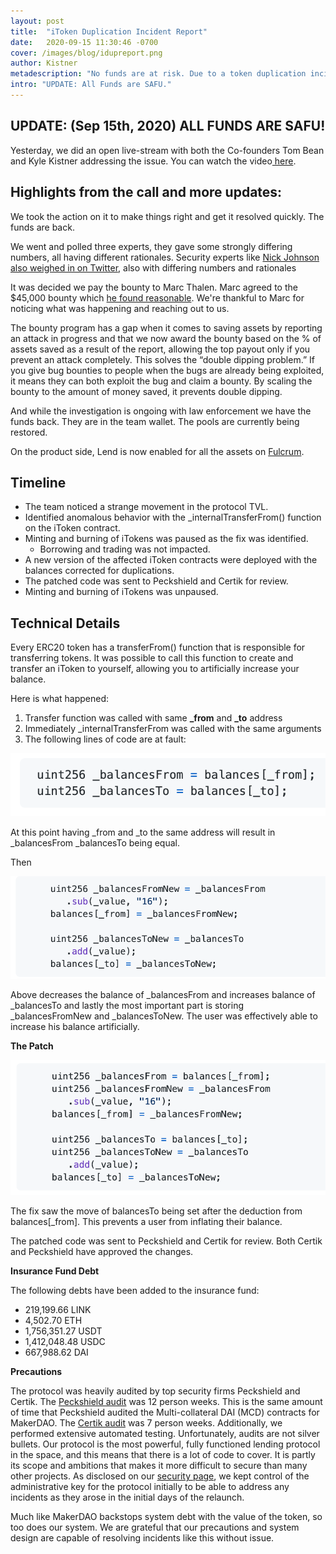 ```yaml
---
layout: post
title:  "iToken Duplication Incident Report"
date:   2020-09-15 11:30:46 -0700
cover: /images/blog/idupreport.png
author: Kistner
metadescription: "No funds are at risk. Due to a token duplication incident, the protocol insurance fund has transiently accrued a debt"
intro: "UPDATE: All Funds are SAFU."
---
```


## UPDATE: (Sep 15th, 2020) ALL FUNDS ARE SAFU!


Yesterday, we did an open live-stream with both the Co-founders Tom Bean and Kyle Kistner addressing the issue. You can watch the video[ here](https://youtu.be/765UWyMEbHc).


## Highlights from the call and more updates:

We took the action on it to make things right and get it resolved quickly. The funds are back.

We went and polled three experts, they gave some strongly differing numbers, all having different rationales. Security experts like [Nick Johnson also weighed in on Twitter](https://twitter.com/wekabot/status/1305592689971191808), also with differing numbers and rationales

It was decided we pay the bounty to Marc Thalen. Marc agreed to the $45,000 bounty which [he found reasonable](https://twitter.com/MarcThalen/status/1305760804877135873). We're thankful to Marc for noticing what was happening and reaching out to us.

The bounty program has a gap when it comes to saving assets by reporting an attack in progress and that we now award the bounty based on the % of assets saved as a result of the report, allowing the top payout only if you prevent an attack completely. This solves the “double dipping problem.” If you give bug bounties to people when the bugs are already being exploited, it means they can both exploit the bug and claim a bounty. By scaling the bounty to the amount of money saved, it prevents double dipping.

And while the investigation is ongoing with law enforcement we have the funds back. They are in the team wallet. The pools are currently being restored.

On the product side, Lend is now enabled for all the assets on [Fulcrum](https://app.fulcrum.trade/lend).



## Timeline  


*   The team noticed a strange movement in the protocol TVL.
*   Identified anomalous behavior with the _internalTransferFrom() function on the iToken contract.
*   Minting and burning of iTokens was paused as the fix was identified.
    *   Borrowing and trading was not impacted.  
*   A new version of the affected iToken contracts were deployed with the balances corrected for duplications.
*   The patched code was sent to Peckshield and Certik for review.
*   Minting and burning of iTokens was unpaused.


## Technical Details

Every ERC20 token has a transferFrom() function that is responsible for transferring tokens. It was possible to call this function to create and transfer an iToken to yourself, allowing you to artificially increase your balance.

Here is what happened:

1. Transfer function was called with same **_from** and **_to** address
2. Immediately _internalTransferFrom was called with the same arguments
3. The following lines of code are at fault:

![](/images/blog/code1.png)

At this point having _from and _to the same address will result in _balancesFrom _balancesTo being equal.

Then

![](/images/blog/code2.png)


Above decreases the balance of _balancesFrom and increases balance of _balancesTo and lastly the most important part is storing _balancesFromNew and _balancesToNew. The user was effectively  able to increase his balance artificially.

**The Patch**

![](/images/blog/code3.png)


The fix saw the move of balancesTo being set after the deduction from balances[_from]. This prevents a user from inflating their balance.

The patched code was sent to Peckshield and Certik for review. Both Certik and Peckshield have approved the changes.

**Insurance Fund Debt**

The following debts have been added to the insurance fund:

- 219,199.66 LINK
- 4,502.70 ETH
- 1,756,351.27 USDT
- 1,412,048.48 USDC
- 667,988.62 DAI

**Precautions**

The protocol was heavily audited by top security firms Peckshield and Certik. The [Peckshield audit](https://bzx.network/pdfs/peckshield-audit-report-bZxV2-v1.0rc1.pdf) was 12 person weeks. This is the same amount of time that Peckshield audited the Multi-collateral DAI (MCD) contracts for MakerDAO. The [Certik audit](https://bzx.network/pdfs/bZx_v2_Audit%E2%80%93Report_CertiK.pdf) was 7 person weeks. Additionally, we performed extensive automated testing. Unfortunately, audits are not silver bullets. Our protocol is the most powerful, fully functioned lending protocol in the space, and this means that there is a lot of code to cover. It is partly its scope and ambitions that makes it more difficult to secure than many other projects. As disclosed on our [security page](https://bzx.network/security), we kept control of the administrative key for the protocol initially to be able to address any incidents as they arose in the initial days of the relaunch.

Much like MakerDAO backstops system debt with the value of the token, so too does our system. We are grateful that our precautions and system design are capable of resolving incidents like this without issue.  
